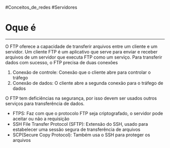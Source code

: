 #Conceitos_de_redes 
#Servidores 
# Oque é

---

O FTP oferece a capacidade de transferir arquivos entre um cliente e um servidor. Um cliente FTP é um aplicativo que serve para enviar e receber arquivos de um servidor que executa FTP como um serviço. Para transferir dados com sucesso, o FTP precisa de duas conexões

 1. Conexão de controle: Conexão que o cliente abre para controlar o tráfego
 2. Conexão de dados: O cliente abre a segunda conexão para o tráfego de dados

O FTP tem deficiências na segurança, por isso devem ser usados outros serviços para transferência de dados.

- FTPS: Faz com que o protocolo FTP seja criptografado, o servidor pode aceitar ou não a requisição
- SSH File Transfer Protocol (SFTP): Extensão do SSH, usado para estabelecer uma sessão segura de transferência de arquivos
- SCP(Secure Copy Protocol): Também usa o SSH para proteger os arquivos